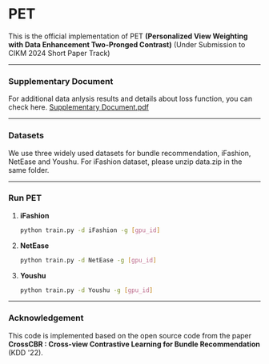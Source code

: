 # PET
This is the official implementation of PET **(Personalized View Weighting with Data Enhancement Two-Pronged Contrast)** 
(Under Submission to CIKM 2024 Short Paper Track) 

---
### Supplementary Document
For additional data anlysis results and details about loss function, you can check here. [Supplementary Document.pdf](https://github.com/user-attachments/files/15701693/Supplementary.Document.pdf)

---

### Datasets
We use three widely used datasets for bundle recommendation, iFashion, NetEase and Youshu.
For iFashion dataset, please unzip data.zip in the same folder.


--- 
### Run PET
1. **iFashion**
   ```bash
   python train.py -d iFashion -g [gpu_id]

2. **NetEase**
   ```bash
   python train.py -d NetEase -g [gpu_id]

3. **Youshu**
   ```bash
   python train.py -d Youshu -g [gpu_id]   
---
### Acknowledgement
This code is implemented based on the open source code from the paper **CrossCBR : Cross-view Contrastive Learning for Bundle Recommendation** (KDD '22).

